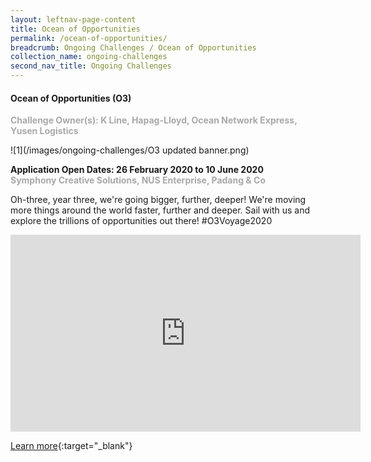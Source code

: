 ```yaml
---
layout: leftnav-page-content
title: Ocean of Opportunities
permalink: /ocean-of-opportunities/
breadcrumb: Ongoing Challenges / Ocean of Opportunities
collection_name: ongoing-challenges
second_nav_title: Ongoing Challenges
---
```

#### Ocean of Opportunities (O3)<br>

<font color="#a9a9a9"><b>Challenge Owner(s): K Line, Hapag-Lloyd, Ocean Network Express, Yusen Logistics</b></font>

![1](/images/ongoing-challenges/O3 updated banner.png)

**Application Open Dates: 26 February 2020 to 10 June 2020**<br>
<font color="#a9a9a9"><b>Symphony Creative Solutions, NUS Enterprise, Padang & Co</b></font>

Oh-three, year three, we're going bigger, further, deeper! We're moving more things around the world faster, further and deeper. Sail with us and explore the trillions of opportunities out there! 
#O3Voyage2020

<div class="bp-youtube">
  <iframe width="560" height="315" src="https://www.youtube.com/embed/PJ4mutGAxds" frameborder="0" allow="accelerometer; autoplay; encrypted-media; gyroscope; picture-in-picture" allowfullscreen></iframe>
</div>

[Learn more](http://www.ooo.sg){:target="_blank"}
